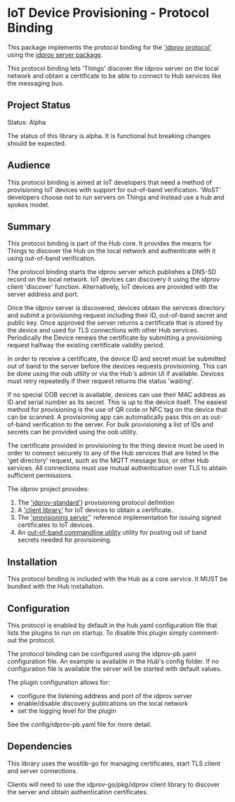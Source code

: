 # IoT Device Provisioning - Protocol Binding 

This package implements the protocol binding for the ['idprov protocol'](https://github.com/wostzone/idprov-standard) using the [idprov server package](https://github.com/wostzone/idprov-go/pkg/idprovserver).

This protocol binding lets 'Things' discover the idprov server on the local network and obtain a certificate to be able to connect to Hub services like the messaging bus. 

## Project Status

Status: Alpha

The status of this library is alpha. It is functional but breaking changes should be expected.

## Audience

This protocol binding is aimed at IoT developers that need a method of provisioning IoT devices with support for out-of-band verification. 'WoST' developers choose not to run servers on Things and instead use a hub and spokes model. 

## Summary

This protocol binding is part of the Hub core. It provides the means for Things to discover the Hub on the local network and authenticate with it using out-of-band verification. 

The protocol binding starts the idprov server which publishes a DNS-SD record on the local network. IoT devices can discovery it using the idprov client 'discover' function. Alternatively, IoT devices are provided with the server address and port.

Once the idprov server is discovered, devices obtain the services directory and submit a provisioning request including their ID, out-of-band secret and public key. Once approved the server returns a certificate that is stored by the device and used for TLS connections with other Hub services. Periodically the Device renews the certificate by submitting a provisioning request halfway the existing certificate validity period.

In order to receive a certificate, the device ID and secret must be submitted out of band to the server before the devices requests provisioning. This can be done using the oob utility or via the Hub's admin UI if available. Devices must retry repeatedly if their request returns the status 'waiting'.

If no special OOB secret is available, devices can use their MAC address as ID and serial number as its secret. This is up to the device itself. The easiest method for provisioning is the use of QR code or NFC tag on the device that can be scanned. A provisioning app can automatically pass this on as out-of-band verification to the server. For bulk provisioning a list of IDs and secrets can be provided using the oob utility.

The certificate provided in provisioning to the thing device must be used in order to connect securely to any of the Hub services that are listed in the 'get directory' request, such as the MQTT message bus, or other Hub services. All connections must use mutual authentication over TLS to abtain sufficient permissions. 

The idprov project provides:
1. The ['idprov-standard'](https://github.com/wostzone/idprov-standard)) provisioning protocol definition
2. A ['client library'](https://github.com/wostzone/idprov-go/pkg/idprov) for IoT devices to obtain a certificate.
3. The ['provisioning server'](https://github.com/wostzone/idprov-go/pkg/idprovserver)'  reference implementation for issuing signed certificates to IoT devices.
4. An [out-of-band commandline utility](https://github.com/wostzone/idprov-go/pkg/idprov-oob) utility for posting out of band secrets needed for provisioning.


## Installation

This protocol binding is included with the Hub as a core service. It MUST be bundled with the Hub installation.

## Configuration

This protocol is enabled by default in the hub.yaml configuration file that lists the plugins to run on startup. To disable this plugin simply comment-out the protocol.

The protocol binding can be configured using the idprov-pb.yaml configuration file. An example is available in the Hub's config folder. If no configuration file is available the server will be started with default values.

The plugin configuration allows for:
* configure the listening address and port of the idprov server
* enable/disable discovery publications on the local network
* set the logging level for the plugin

See the config/idprov-pb.yaml file for more detail.

## Dependencies

This library uses the wostlib-go for managing certificates, start TLS client and server connections.

Clients will need to use the idprov-go/pkg/idprov client library to discover the server and obtain authentication certificates. 
